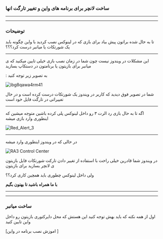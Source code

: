 ### ساخت لانچر برای برنامه های واین و تغییر تارگت انها
____________________________________
____________________________________
### توضیحات



تا به حال شده براتون پیش بیاد برای بازی که در لینوکس نصب کردید با واین چگونه باید یک شورتکات یا میانبر درست کرد؟؟؟

____________________________________


این مشکلات در ویندوز نیست چون شما در زمان نصب بازی خیلی تایین میکنید که ی میانبر برای بازیتون یا برنامتون در دستکاپ بسازید


 : به تصویر زیر توجه کنید 




![ibg8qawa4rm41](https://user-images.githubusercontent.com/61243238/135308809-4b45d46c-53bd-441b-9e59-7249773b93bb.png)




شما در تصویر فوق دیدید که کاربر در ویندوز یک شورتکات درست کرده است و در حال تغییراتی در تارگت فایل خود است 

____________________________________

اگه تا به حال بازی رد الرت ۳ رو داخل لینوکس پلی کرده باشین 
متوجه میشین که اینطوری وارد بازی میشه




![Red_Alert_3](https://user-images.githubusercontent.com/61243238/135309955-4faa5a94-fbff-4a3c-94d2-cbf3f28332cb.jpg)

____________________________________


در حالی که در ویندوز اینطوری وارد میشه 

![RA3 Control Center](https://user-images.githubusercontent.com/61243238/135309823-5cbed472-6886-45f3-8be2-9560a46588a5.png)


در ویندوز شما قادرین خیلی راحت با استفاده از تغییر دادن تارکت شورتکات فایل بازیتون ی لانچر بسازید برای بازیتون 


ولی داخل لینوکس چطوری باید همچین کاری کرد؟؟

__با ما همراه باشید تا بهتون بگیم__

____________________________________
____________________________________

###  ساخت میانبر

اول از همه نکته که باید بهش توجه کنید این هستش که محل دایرکتوری بازیتون رو داخل واین تایین کنید  


[اموزش نصب برنامه در واین ]

 









